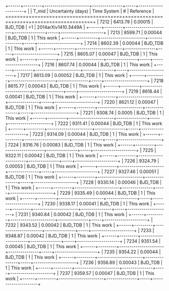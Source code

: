 +------+---------+----------------------+---------------+-----+---------------------+
|      |   T_mid |   Uncertainty (days) | Time System   | #   | Reference           |
+======+=========+======================+===============+=====+=====================+
| 7212 | 6413.79 |              0.00015 | BJD_TDB       | >1  | 2014arXiv1410.3449A |
+------+---------+----------------------+---------------+-----+---------------------+
| 7213 | 8599.71 |              0.00044 | BJD_TDB       | 1   | This work           |
+------+---------+----------------------+---------------+-----+---------------------+
| 7214 | 8602.39 |              0.00044 | BJD_TDB       | 1   | This work           |
+------+---------+----------------------+---------------+-----+---------------------+
| 7215 | 8605.07 |              0.00047 | BJD_TDB       | 1   | This work           |
+------+---------+----------------------+---------------+-----+---------------------+
| 7216 | 8607.74 |              0.00044 | BJD_TDB       | 1   | This work           |
+------+---------+----------------------+---------------+-----+---------------------+
| 7217 | 8613.09 |              0.00052 | BJD_TDB       | 1   | This work           |
+------+---------+----------------------+---------------+-----+---------------------+
| 7218 | 8615.77 |              0.00043 | BJD_TDB       | 1   | This work           |
+------+---------+----------------------+---------------+-----+---------------------+
| 7219 | 8618.44 |              0.00041 | BJD_TDB       | 1   | This work           |
+------+---------+----------------------+---------------+-----+---------------------+
| 7220 | 8621.12 |              0.00047 | BJD_TDB       | 1   | This work           |
+------+---------+----------------------+---------------+-----+---------------------+
| 7221 | 9308.74 |              0.0005  | BJD_TDB       | 1   | This work           |
+------+---------+----------------------+---------------+-----+---------------------+
| 7222 | 9311.41 |              0.00044 | BJD_TDB       | 1   | This work           |
+------+---------+----------------------+---------------+-----+---------------------+
| 7223 | 9314.09 |              0.00044 | BJD_TDB       | 1   | This work           |
+------+---------+----------------------+---------------+-----+---------------------+
| 7224 | 9316.76 |              0.00083 | BJD_TDB       | 1   | This work           |
+------+---------+----------------------+---------------+-----+---------------------+
| 7225 | 9322.11 |              0.00042 | BJD_TDB       | 1   | This work           |
+------+---------+----------------------+---------------+-----+---------------------+
| 7226 | 9324.79 |              0.00053 | BJD_TDB       | 1   | This work           |
+------+---------+----------------------+---------------+-----+---------------------+
| 7227 | 9327.46 |              0.00051 | BJD_TDB       | 1   | This work           |
+------+---------+----------------------+---------------+-----+---------------------+
| 7228 | 9330.14 |              0.00046 | BJD_TDB       | 1   | This work           |
+------+---------+----------------------+---------------+-----+---------------------+
| 7229 | 9335.49 |              0.00044 | BJD_TDB       | 1   | This work           |
+------+---------+----------------------+---------------+-----+---------------------+
| 7230 | 9338.17 |              0.00041 | BJD_TDB       | 1   | This work           |
+------+---------+----------------------+---------------+-----+---------------------+
| 7231 | 9340.84 |              0.00042 | BJD_TDB       | 1   | This work           |
+------+---------+----------------------+---------------+-----+---------------------+
| 7232 | 9343.52 |              0.00042 | BJD_TDB       | 1   | This work           |
+------+---------+----------------------+---------------+-----+---------------------+
| 7233 | 9348.87 |              0.00042 | BJD_TDB       | 1   | This work           |
+------+---------+----------------------+---------------+-----+---------------------+
| 7234 | 9351.54 |              0.00045 | BJD_TDB       | 1   | This work           |
+------+---------+----------------------+---------------+-----+---------------------+
| 7235 | 9354.22 |              0.00044 | BJD_TDB       | 1   | This work           |
+------+---------+----------------------+---------------+-----+---------------------+
| 7236 | 9356.89 |              0.00043 | BJD_TDB       | 1   | This work           |
+------+---------+----------------------+---------------+-----+---------------------+
| 7237 | 9359.57 |              0.00047 | BJD_TDB       | 1   | This work           |
+------+---------+----------------------+---------------+-----+---------------------+